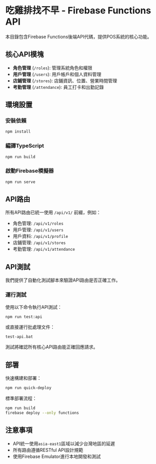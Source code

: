# 吃雞排找不早 - Firebase Functions API

本目錄包含Firebase Functions後端API代碼，提供POS系統的核心功能。

## 核心API模塊

- **角色管理** (`/roles`): 管理系統角色和權限
- **用戶管理** (`/users`): 用戶帳戶和個人資料管理
- **店鋪管理** (`/stores`): 店鋪資訊、位置、營業時間管理
- **考勤管理** (`/attendance`): 員工打卡和出勤記錄

## 環境設置

### 安裝依賴

```bash
npm install
```

### 編譯TypeScript

```bash
npm run build
```

### 啟動Firebase模擬器

```bash
npm run serve
```

## API路由

所有API路由已統一使用 `/api/v1/` 前綴，例如：

- 角色管理: `/api/v1/roles`
- 用戶管理: `/api/v1/users`
- 用戶資料: `/api/v1/profile`
- 店鋪管理: `/api/v1/stores`
- 考勤管理: `/api/v1/attendance`

## API測試

我們提供了自動化測試腳本來驗證API路由是否正確工作。

### 運行測試

使用以下命令執行API測試：

```bash
npm run test:api
```

或直接運行批處理文件：

```
test-api.bat
```

測試將確認所有核心API路由能正確回應請求。

## 部署

快速構建和部署：

```bash
npm run quick-deploy
```

標準部署流程：

```bash
npm run build
firebase deploy --only functions
```

## 注意事項

- API統一使用`asia-east1`區域以減少台灣地區的延遲
- 所有路由遵循RESTful API設計規範
- 使用Firebase Emulator進行本地開發和測試 